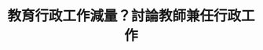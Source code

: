 ---
id: "19"
lang: zh-tw
publish: "FALSE"
description: " 「中小學教師兼任行政應以『輔助教學』為第一要務，與教學無關之公文、報告、計畫.....等，應大幅減量。」連署案"
selected: "FALSE"
blog_selected: "FALSE"
title: 教育行政工作減量？討論教師兼任行政工作
introduction:
  content: >-
    許多國中小老師除了備課與上課外，往往還必須處理行政業務，導致工作的成果無法完全反映在教學上，因此提案人希望能藉由這次的協作會議討論，是否有辦法讓行政工作回歸支援第一線教師教學工作，並作為老師間溝通協調的橋樑，完成有效率的教學。

    而會議結束後，教育部也針對訪視評鑑減量、研習數位化及職位加給合理化等相關議題做出回應，希望能藉由地方政府檢討自辦之評鑑，逐步簡化評鑑指標，減少學校端行政負荷，並定期邀請相關單位檢討行政減量執行情形。
  image: https://pdis.nat.gov.tw/assets/imgs/723f00d25fb07b7e1fb87b5eeb24bd8e61adbc33.JPG
color: green
join:
  type: 提
  title: 中小學教師兼任行政應以「輔助教學」為第一要務，與教學無關之公文、報告、計畫.....等，應大幅減量。
  link: https://join.gov.tw/idea/detail/6090d5bd-45b9-47fb-b5d6-626fc860111a
  image: https://cm.pdis.tw/images/post/19/1F2JEQEhXzmooAfU6fXrJnUP4xclIZ3L_.jpg
layout: post
departments:
  - 教育部
embed:
  mind_map:
    links:
      - https://miro.com/app/live-embed/o9J_k0MSgGg=/?moveToViewport=-7914,-934,6549,2427
  proposer_slide:
    links:
      - https://issuu.com/pdis.tw/docs/2017-09-27_________________5ed34c698c286e
  ministry_slide:
    links:
      - https://issuu.com/pdis.tw/docs/2017-09-27________________
  host_slide:
    links:
      - https://issuu.com/pdis.tw/docs/2017-09-27_________________6909eedcdd52d0
  transcript:
    links:
      - https://sayit.pdis.nat.gov.tw/2017-09-27-%E9%96%8B%E6%94%BE%E6%94%BF%E5%BA%9C%E8%81%AF%E7%B5%A1%E4%BA%BA%E7%AC%AC%E5%8D%81%E4%B9%9D%E6%AC%A1%E5%8D%94%E4%BD%9C%E6%9C%83%E8%AD%B0
blogs:
  - https://pdis.nat.gov.tw/zh-TW/blog/%E6%95%99%E5%B8%AB%E8%A1%8C%E6%94%BF%E5%B7%A5%E4%BD%9C%E8%83%BD%E5%90%A6%E6%B8%9B%E9%87%8F-%E5%8D%94%E4%BD%9C%E6%9C%83%E8%AD%B0%E9%87%90%E6%B8%85%E7%88%AD%E9%BB%9E/
---